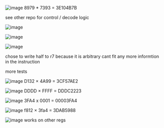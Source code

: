 ![image](https://github.com/user-attachments/assets/8bdcdf63-7cd0-4c57-855e-21d629a84d8b)
8979 * 7393 = 3E104B7B

see other repo for control / decode logic

![image](https://github.com/user-attachments/assets/26c071b8-76b3-4e24-a2f4-bfa2f685621a)


![image](https://github.com/user-attachments/assets/3bbb8e8f-a685-4d1e-bf52-880fba0d676c)

![image](https://github.com/user-attachments/assets/e442424f-956d-41b1-9aa2-34c7462c0420)


chose to write half to r7 because it is arbitrary cant fit any more informtion in the instruction





more tests

![image](https://github.com/user-attachments/assets/2913611b-0cad-4264-9bfc-08cf17a58edf)
D132 × 4A99 = 3CF57AE2

![image](https://github.com/user-attachments/assets/9dbb7949-d19f-481a-9973-7e0e396ec6e7)
DDDD × FFFF = DDDC2223

![image](https://github.com/user-attachments/assets/2ce80332-6f43-4b3d-9b57-9b323f59a69d)
3FA4 x 0001 = 00003FA4

![image](https://github.com/user-attachments/assets/e08a968f-a629-4aab-a2f6-5a87d0fad0fe)
f812 × 3fa4 = 3DAB5988

![image](https://github.com/user-attachments/assets/d1650a04-02ec-4f46-ae08-4a2a32f63a1a)
works on other regs
